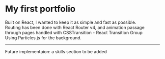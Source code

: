 # My first portfolio

Built on React, I wanted to keep it as simple and fast as possible. <br>
Routing has been done with React Router v4, and animation passage through pages handled with CSSTransition - React Transition Group <br>
Using Particles.js for the background.

<hr>

Future implementaion: 
 a skills section to be added
 
